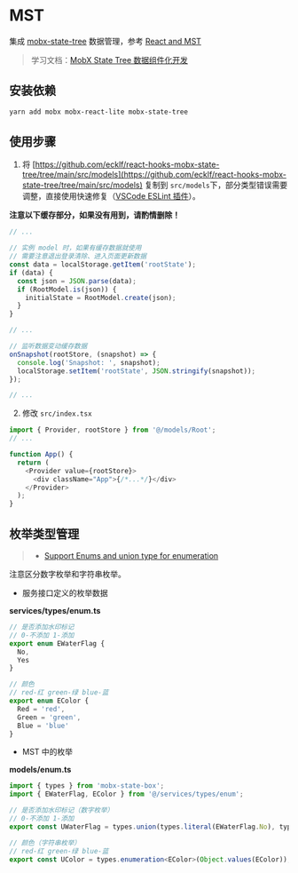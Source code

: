 # MST

集成 [mobx-state-tree] 数据管理，参考 [React and MST]

> 学习文档：[MobX State Tree 数据组件化开发](https://juejin.cn/post/6844903772972384263)

## 安装依赖

```bash
yarn add mobx mobx-react-lite mobx-state-tree
```

## 使用步骤

1. 将 [https://github.com/ecklf/react-hooks-mobx-state-tree/tree/main/src/models](https://github.com/ecklf/react-hooks-mobx-state-tree/tree/main/src/models) 复制到 `src/models`下，部分类型错误需要调整，直接使用快速修复（[VSCode ESLint 插件](https://marketplace.visualstudio.com/items?itemName=dbaeumer.vscode-eslint)）。

**注意以下缓存部分，如果没有用到，请酌情删除！**

```typescript
// ...

// 实例 model 时，如果有缓存数据就使用
// 需要注意退出登录清除、进入页面更新数据
const data = localStorage.getItem('rootState');
if (data) {
  const json = JSON.parse(data);
  if (RootModel.is(json)) {
    initialState = RootModel.create(json);
  }
}

// ...

// 监听数据变动缓存数据
onSnapshot(rootStore, (snapshot) => {
  console.log('Snapshot: ', snapshot);
  localStorage.setItem('rootState', JSON.stringify(snapshot));
});

// ...
```

2. 修改 `src/index.tsx`

```typescript
import { Provider, rootStore } from '@/models/Root';
// ...

function App() {
  return (
    <Provider value={rootStore}>
      <div className="App">{/*...*/}</div>
    </Provider>
  );
}
```

## 枚举类型管理

> - [Support Enums and union type for enumeration](https://github.com/mobxjs/mobx-state-tree/issues/605)

注意区分数字枚举和字符串枚举。

- 服务接口定义的枚举数据

**services/types/enum.ts**

```typescript
// 是否添加水印标记
// 0-不添加 1-添加
export enum EWaterFlag {
  No,
  Yes
}

// 颜色
// red-红 green-绿 blue-蓝
export enum EColor {
  Red = 'red',
  Green = 'green',
  Blue = 'blue'
}
```

- MST 中的枚举

**models/enum.ts**

```typescript
import { types } from 'mobx-state-box';
import { EWaterFlag, EColor } from '@/services/types/enum';

// 是否添加水印标记（数字枚举）
// 0-不添加 1-添加
export const UWaterFlag = types.union(types.literal(EWaterFlag.No), types.literal(EWaterFlag.Yes));

// 颜色（字符串枚举）
// red-红 green-绿 blue-蓝
export const UColor = types.enumeration<EColor>(Object.values(EColor));
```

[mobx-state-tree]: https://mobx-state-tree.js.org/
[react and mst]: https://mobx-state-tree.js.org/concepts/using-react
